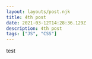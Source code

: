 ```yaml
---
layout: layouts/post.njk
title: 4th post
date: 2021-03-12T14:28:36.129Z
description: 4th post
tags: ["JS", "CSS"]
---
```

test